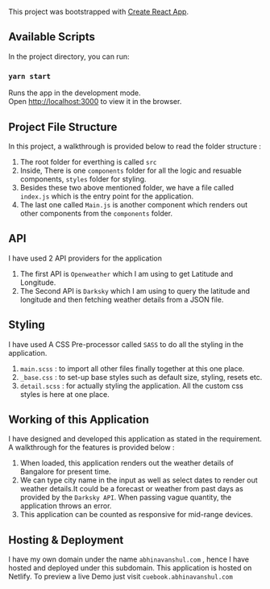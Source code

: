 This project was bootstrapped with [Create React App](https://github.com/facebook/create-react-app).

## Available Scripts

In the project directory, you can run:

### `yarn start`

Runs the app in the development mode.<br />
Open [http://localhost:3000](http://localhost:3000) to view it in the browser.


## Project File Structure

In this project, a walkthrough is provided below to read the folder structure :

1. The root folder for everthing is called `src`
2. Inside, There is one `components` folder for all the logic and resuable components, `styles` folder for styling.
3. Besides these two above mentioned folder, we have a file called `index.js` which is the entry point for the application.
4. The last one called `Main.js` is another component which renders out other components  from the `components` folder.


## API 

I have used 2 API providers for the application
1. The first API is `Openweather` which I am using to get Latitude and Longitude.
2. The Second API is `Darksky` which I am using to query the latitude and longitude and then fetching weather details from a JSON file.


## Styling

I have used A CSS Pre-processor called `SASS` to do all the styling in the application.
1. `main.scss` : to import all other files finally together at this one place.
2. `_base.css` : to set-up base styles such as default size, styling, resets etc.
3. `detail.scss` : for actually styling the application. All the custom css styles is here at one place.


## Working of this Application

I have designed and developed this application as stated in the requirement. A walkthrough for the features is provided below : 

1. When loaded, this application renders out the weather details of Bangalore for present time.
2. We can type city name in the input as well as select dates to render out weather details.It could be a forecast or weather from past days as provided by the `Darksky API`. When passing vague quantity, the application throws an error.
3. This application can be counted as responsive for mid-range devices.


## Hosting & Deployment

I have my own domain under the name `abhinavanshul.com` , hence I have hosted and deployed under this subdomain. This application is hosted on Netlify. To preview a live Demo just visit `cuebook.abhinavanshul.com`








